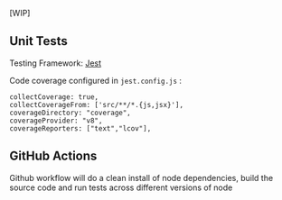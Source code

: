 [WIP]

## Unit Tests

Testing Framework: [Jest](Https://jestjs.io/)

Code coverage configured in `jest.config.js` :
``` 
collectCoverage: true,
collectCoverageFrom: ['src/**/*.{js,jsx}'],
coverageDirectory: "coverage",
coverageProvider: "v8",
coverageReporters: ["text","lcov"],
``` 


## GitHub Actions
Github workflow will do a clean install of node dependencies, build the source code and run tests across different versions of node
